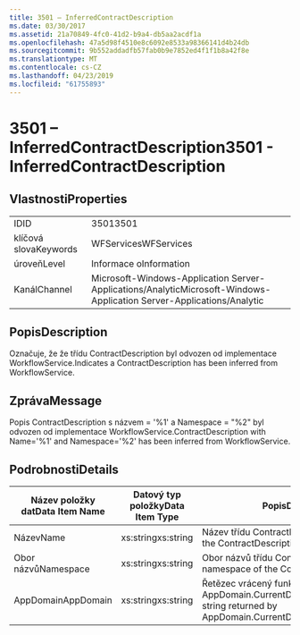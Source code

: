 ```yaml
---
title: 3501 – InferredContractDescription
ms.date: 03/30/2017
ms.assetid: 21a70849-4fc0-41d2-b9a4-db5aa2acdf1a
ms.openlocfilehash: 47a5d98f4510e8c6092e8533a98366141d4b24db
ms.sourcegitcommit: 9b552addadfb57fab0b9e7852ed4f1f1b8a42f8e
ms.translationtype: MT
ms.contentlocale: cs-CZ
ms.lasthandoff: 04/23/2019
ms.locfileid: "61755893"
---
```

# <a name="3501---inferredcontractdescription"></a><span data-ttu-id="39dc9-102">3501 – InferredContractDescription</span><span class="sxs-lookup"><span data-stu-id="39dc9-102">3501 - InferredContractDescription</span></span>
## <a name="properties"></a><span data-ttu-id="39dc9-103">Vlastnosti</span><span class="sxs-lookup"><span data-stu-id="39dc9-103">Properties</span></span>  
  
|||  
|-|-|  
|<span data-ttu-id="39dc9-104">ID</span><span class="sxs-lookup"><span data-stu-id="39dc9-104">ID</span></span>|<span data-ttu-id="39dc9-105">3501</span><span class="sxs-lookup"><span data-stu-id="39dc9-105">3501</span></span>|  
|<span data-ttu-id="39dc9-106">klíčová slova</span><span class="sxs-lookup"><span data-stu-id="39dc9-106">Keywords</span></span>|<span data-ttu-id="39dc9-107">WFServices</span><span class="sxs-lookup"><span data-stu-id="39dc9-107">WFServices</span></span>|  
|<span data-ttu-id="39dc9-108">úroveň</span><span class="sxs-lookup"><span data-stu-id="39dc9-108">Level</span></span>|<span data-ttu-id="39dc9-109">Informace o</span><span class="sxs-lookup"><span data-stu-id="39dc9-109">Information</span></span>|  
|<span data-ttu-id="39dc9-110">Kanál</span><span class="sxs-lookup"><span data-stu-id="39dc9-110">Channel</span></span>|<span data-ttu-id="39dc9-111">Microsoft-Windows-Application Server-Applications/Analytic</span><span class="sxs-lookup"><span data-stu-id="39dc9-111">Microsoft-Windows-Application Server-Applications/Analytic</span></span>|  
  
## <a name="description"></a><span data-ttu-id="39dc9-112">Popis</span><span class="sxs-lookup"><span data-stu-id="39dc9-112">Description</span></span>  
 <span data-ttu-id="39dc9-113">Označuje, že že třídu ContractDescription byl odvozen od implementace WorkflowService.</span><span class="sxs-lookup"><span data-stu-id="39dc9-113">Indicates a ContractDescription has been inferred from WorkflowService.</span></span>  
  
## <a name="message"></a><span data-ttu-id="39dc9-114">Zpráva</span><span class="sxs-lookup"><span data-stu-id="39dc9-114">Message</span></span>  
 <span data-ttu-id="39dc9-115">Popis ContractDescription s názvem = '%1' a Namespace = "%2" byl odvozen od implementace WorkflowService.</span><span class="sxs-lookup"><span data-stu-id="39dc9-115">ContractDescription with Name='%1' and Namespace='%2' has been inferred from WorkflowService.</span></span>  
  
## <a name="details"></a><span data-ttu-id="39dc9-116">Podrobnosti</span><span class="sxs-lookup"><span data-stu-id="39dc9-116">Details</span></span>  
  
|<span data-ttu-id="39dc9-117">Název položky dat</span><span class="sxs-lookup"><span data-stu-id="39dc9-117">Data Item Name</span></span>|<span data-ttu-id="39dc9-118">Datový typ položky</span><span class="sxs-lookup"><span data-stu-id="39dc9-118">Data Item Type</span></span>|<span data-ttu-id="39dc9-119">Popis</span><span class="sxs-lookup"><span data-stu-id="39dc9-119">Description</span></span>|  
|--------------------|--------------------|-----------------|  
|<span data-ttu-id="39dc9-120">Název</span><span class="sxs-lookup"><span data-stu-id="39dc9-120">Name</span></span>|<span data-ttu-id="39dc9-121">xs:string</span><span class="sxs-lookup"><span data-stu-id="39dc9-121">xs:string</span></span>|<span data-ttu-id="39dc9-122">Název třídu ContractDescription.</span><span class="sxs-lookup"><span data-stu-id="39dc9-122">The name of the ContractDescription.</span></span>|  
|<span data-ttu-id="39dc9-123">Obor názvů</span><span class="sxs-lookup"><span data-stu-id="39dc9-123">Namespace</span></span>|<span data-ttu-id="39dc9-124">xs:string</span><span class="sxs-lookup"><span data-stu-id="39dc9-124">xs:string</span></span>|<span data-ttu-id="39dc9-125">Obor názvů třídu ContractDescription.</span><span class="sxs-lookup"><span data-stu-id="39dc9-125">The namespace of the ContractDescription.</span></span>|  
|<span data-ttu-id="39dc9-126">AppDomain</span><span class="sxs-lookup"><span data-stu-id="39dc9-126">AppDomain</span></span>|<span data-ttu-id="39dc9-127">xs:string</span><span class="sxs-lookup"><span data-stu-id="39dc9-127">xs:string</span></span>|<span data-ttu-id="39dc9-128">Řetězec vrácený funkcí AppDomain.CurrentDomain.FriendlyName.</span><span class="sxs-lookup"><span data-stu-id="39dc9-128">The string returned by AppDomain.CurrentDomain.FriendlyName.</span></span>|
